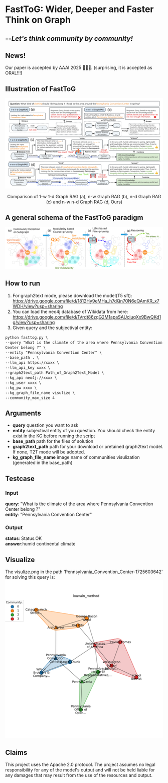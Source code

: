 # FastToG: Wider, Deeper and Faster Think on Graph
## --_Let's think community by community!_

## News!
Our paper is accepted by AAAI 2025 👏👏👏. (surprising, it is accepted as ORAL!!!)

## Illustration of FastToG
![illustration of FastToG](./main.png)
<p style="text-align:center;">Comparison of 1-w 1-d Graph RAG (a), n-w Graph RAG (b), n-d Graph RAG (c) and n-w n-d Graph RAG (d, Ours)</p>

## A general schema of the FastToG paradigm
![illustration of FastToG](./pipline.png)

## How to run
1. For graph2text mode, please download the model(T5 sft): https://drive.google.com/file/d/1812Hy9eMHa_h7dQn70N6eQAmKR_x7WDH/view?usp=sharing
2. You can load the neo4j database of Wikidata from here: https://drive.google.com/file/d/1Vrdt86zqG2M1apaSAUciuqXx9BwQKd1g/view?usp=sharing
3. Given query and the subjectival entity:

```
python fasttog.py \
--query "What is the climate of the area where Pennsylvania Convention Center belong ?" \
--entity "Pennsylvania Convention Center" \
--base_path . \
--llm_api https://xxxx \
--llm_api_key xxxx \
--graph2text_path Path_of_Graph2Text_Model \
--kg_api neo4j://xxxx \
--kg_user xxxx \
--kg_pw xxxx \
--kg_graph_file_name visulize \
--community_max_size 4
```
## Arguments
* **query** question you want to ask
* **entity** subjectival entity of you question. You should check the entity exist in the KG before running the script
* **base_path** path for the files of solution
* **graph2text_path** path for your download or pretained graph2text model. If none, T2T mode will be adopted.
* **kg_graph_file_name** image name of communities visulization (generated in the base_path)

## Testcase
### Input
**query**: "What is the climate of the area where Pennsylvania Convention Center belong ?" <br />
**entity**: "Pennsylvania Convention Center" <br />

### Output
**status**: Status.OK <br />
**answer**:humid continental climate <br />

## Visualize
The visulize.png in the path 'Pennsylvania\_Convention\_Center-1725603642' for solving this query is:
![visulize](./visulize.png)

## Claims
This project uses the Apache 2.0 protocol. The project assumes no legal responsibility for any of the model's output and will not be held liable for any damages that may result from the use of the resources and output.

